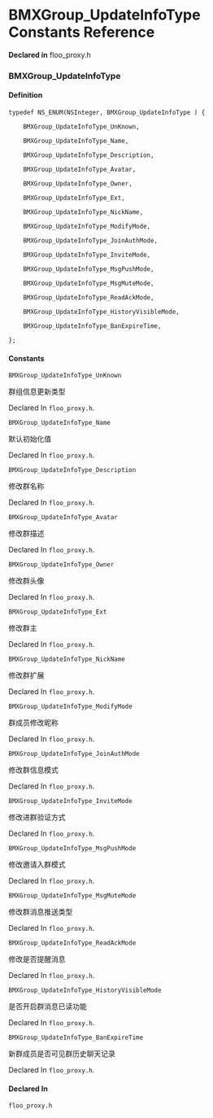 # BMXGroup_UpdateInfoType Constants Reference

  **Declared in** floo_proxy.h  

### BMXGroup_UpdateInfoType

#### Definition
    typedef NS_ENUM(NSInteger, BMXGroup_UpdateInfoType ) {   
        
        BMXGroup_UpdateInfoType_UnKnown,
        
        BMXGroup_UpdateInfoType_Name,
        
        BMXGroup_UpdateInfoType_Description,
        
        BMXGroup_UpdateInfoType_Avatar,
        
        BMXGroup_UpdateInfoType_Owner,
        
        BMXGroup_UpdateInfoType_Ext,
        
        BMXGroup_UpdateInfoType_NickName,
        
        BMXGroup_UpdateInfoType_ModifyMode,
        
        BMXGroup_UpdateInfoType_JoinAuthMode,
        
        BMXGroup_UpdateInfoType_InviteMode,
        
        BMXGroup_UpdateInfoType_MsgPushMode,
        
        BMXGroup_UpdateInfoType_MsgMuteMode,
        
        BMXGroup_UpdateInfoType_ReadAckMode,
        
        BMXGroup_UpdateInfoType_HistoryVisibleMode,
        
        BMXGroup_UpdateInfoType_BanExpireTime,
        
    };

#### Constants

<a name="" title="BMXGroup_UpdateInfoType_UnKnown"></a><code>BMXGroup_UpdateInfoType_UnKnown</code>

群组信息更新类型

   Declared In `floo_proxy.h`.

<a name="" title="BMXGroup_UpdateInfoType_Name"></a><code>BMXGroup_UpdateInfoType_Name</code>

默认初始化值

   Declared In `floo_proxy.h`.

<a name="" title="BMXGroup_UpdateInfoType_Description"></a><code>BMXGroup_UpdateInfoType_Description</code>

修改群名称

   Declared In `floo_proxy.h`.

<a name="" title="BMXGroup_UpdateInfoType_Avatar"></a><code>BMXGroup_UpdateInfoType_Avatar</code>

修改群描述

   Declared In `floo_proxy.h`.

<a name="" title="BMXGroup_UpdateInfoType_Owner"></a><code>BMXGroup_UpdateInfoType_Owner</code>

修改群头像

   Declared In `floo_proxy.h`.

<a name="" title="BMXGroup_UpdateInfoType_Ext"></a><code>BMXGroup_UpdateInfoType_Ext</code>

修改群主

   Declared In `floo_proxy.h`.

<a name="" title="BMXGroup_UpdateInfoType_NickName"></a><code>BMXGroup_UpdateInfoType_NickName</code>

修改群扩展

   Declared In `floo_proxy.h`.

<a name="" title="BMXGroup_UpdateInfoType_ModifyMode"></a><code>BMXGroup_UpdateInfoType_ModifyMode</code>

群成员修改昵称

   Declared In `floo_proxy.h`.

<a name="" title="BMXGroup_UpdateInfoType_JoinAuthMode"></a><code>BMXGroup_UpdateInfoType_JoinAuthMode</code>

修改群信息模式

   Declared In `floo_proxy.h`.

<a name="" title="BMXGroup_UpdateInfoType_InviteMode"></a><code>BMXGroup_UpdateInfoType_InviteMode</code>

修改进群验证方式

   Declared In `floo_proxy.h`.

<a name="" title="BMXGroup_UpdateInfoType_MsgPushMode"></a><code>BMXGroup_UpdateInfoType_MsgPushMode</code>

修改邀请入群模式

   Declared In `floo_proxy.h`.

<a name="" title="BMXGroup_UpdateInfoType_MsgMuteMode"></a><code>BMXGroup_UpdateInfoType_MsgMuteMode</code>

修改群消息推送类型

   Declared In `floo_proxy.h`.

<a name="" title="BMXGroup_UpdateInfoType_ReadAckMode"></a><code>BMXGroup_UpdateInfoType_ReadAckMode</code>

修改是否提醒消息

   Declared In `floo_proxy.h`.

<a name="" title="BMXGroup_UpdateInfoType_HistoryVisibleMode"></a><code>BMXGroup_UpdateInfoType_HistoryVisibleMode</code>

是否开启群消息已读功能

   Declared In `floo_proxy.h`.

<a name="" title="BMXGroup_UpdateInfoType_BanExpireTime"></a><code>BMXGroup_UpdateInfoType_BanExpireTime</code>

新群成员是否可见群历史聊天记录

   Declared In `floo_proxy.h`.

#### Declared In
`floo_proxy.h`

